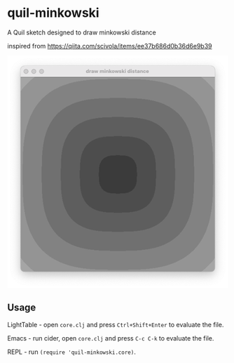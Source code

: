# quil-minkowski

A Quil sketch designed to draw minkowski distance

inspired from https://qiita.com/scivola/items/ee37b686d0b36d6e9b39

![](https://github.com/hisaitami/quil-sketches/blob/master/sketch20200301a/screen.png)

## Usage

LightTable - open `core.clj` and press `Ctrl+Shift+Enter` to evaluate the file.

Emacs - run cider, open `core.clj` and press `C-c C-k` to evaluate the file.

REPL - run `(require 'quil-minkowski.core)`.

